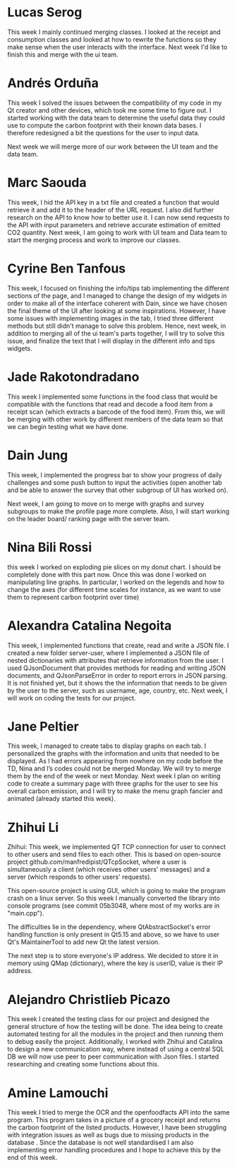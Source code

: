 # Lucas Serog
This week I mainly continued merging classes. I looked at the receipt and consumption classes and looked at how to rewrite the functions so they make sense when the user interacts with the interface. Next week I'd like to finish this and merge with the ui team.

# Andrés Orduña
This week I solved the issues between the compatibility of my code in my Qt creator and other devices, which took me some time to figure out. I started working with the data team to determine the useful data they could use to compute the carbon footprint with their known data bases. I therefore redesigned a bit the questions for the user to input data.

Next week we will merge more of our work between the UI team and the data team.

# Marc Saouda
This week, I hid the API key in a txt file and created a function that would retrieve it and add it to the header of the URL request. I also did further research on the API to know how to better use it. I can now send requests to the API with input parameters and retrieve accurate estimation of emitted CO2 quantity. Next week, I am going to work with UI team and Data team to start the merging process and work to improve our classes.

# Cyrine Ben Tanfous
This week, I focused on finishing the info/tips tab implementing the different sections of the page, and I managed to change the design of my widgets in order to make all of the interface coherent with Dain, since we have chosen the final theme of the UI after looking at some inspirations. However, I have some issues with implementing images in the tab, I tried three different methods but still didn't manage to solve this problem.
Hence, next week, in addition to merging all of the ui team's parts together, I will try to solve this issue, and finalize the text that I will display in the different info and tips widgets.

# Jade Rakotondradano
This week I implemented some functions in the food class that would be compatible with the functions that read and decode a food item from a receipt scan (which extracts a barcode of the food item). From this, we will be merging with other work by different members of the data team so that we can begin testing what we have done.

# Dain Jung
This week, I implemented the progress bar to show your progress of daily challenges and some push button to input the activities (open another tab and be able to answer the survey that other subgroup of UI has worked on).

Next week, I am going to move on to merge with graphs and survey subgroups to make the profile page more complete. Also, I will start working on the leader board/ ranking page with the server team.

# Nina Bili Rossi
this week I worked on exploding pie slices on my donut chart. I should be completely done with this part now. Once this was done I worked on manipulating line graphs. In particular, I worked on the legends and how to change the axes (for different time scales for instance, as we want to use them to represent carbon footprint over time)

# Alexandra Catalina Negoita
This week, I implemented functions that create, read and write a JSON file. I created a new folder server-user, where I implemented a JSON file of nested dictionaries with attributes that retrieve information from the user. I used QJsonDocument that provides methods for reading and writing JSON documents, and QJsonParseError in order to report errors in JSON parsing. It is not finished yet, but it shows the the information that needs to be given by the user to the server, such as username, age, country, etc. Next week, I will work on coding the tests for our project.

# Jane Peltier
This week, I managed to create tabs to display graphs on each tab. I personalized the graphs with the information and units that needed to be displayed. As I had errors appearing from nowhere on my code before the TD, Nina and I’s codes could not be merged Monday. We will try to merge them by the end of the week or next Monday. Next week I plan on writing code to create a summary page with three graphs for the user to see his overall carbon emission, and I will try to make the menu graph fancier and animated (already started this week).

# Zhihui Li
Zhihui:
This week, we implemented QT TCP connection for user to connect to other users and send files to each other. This is based on open-source project github.com/manfredipist/QTcpSocket, where a user is simultaneously a client (which receives other users' messages) and a server (which responds to other users' requests).

This open-source project is using GUI, which is going to make the program crash on a linux server. So this week I manually converted the library into console programs (see commit 05b3048, where most of my works are in "main.cpp").

The difficulties lie in the dependency, where QtAbstractSocket's error handling function is only present in Qt5.15 and above, so we have to user Qt's MaintainerTool to add new Qt the latest version.

The next step is to store everyone's IP address. We decided to store it in memory using QMap (dictionary), where the key is userID, value is their IP address.


# Alejandro Christlieb Picazo 
This week I created the testing class for our project and designed the general structure of how the testing will be done. The idea being to create automated testing for all the modules in the project and then running them to debug easily the project. Additionally, I worked with Zhihui and Catalina to design a new communication way, where instead of using a central SQL DB we will now use peer to peer communication with Json files. I started researching and creating some functions about this.

# Amine Lamouchi 
This week I tried to merge the OCR and the openfoodfacts API into the same program. This program takes in a picture of a grocery receipt and returns the carbon footprint of the listed products. However, I have been struggling with integration issues as well as bugs due to missing products in the database . Since the database is not well standardised I am also implementing error handling procedures and I hope to achieve this by the end of this week. 
